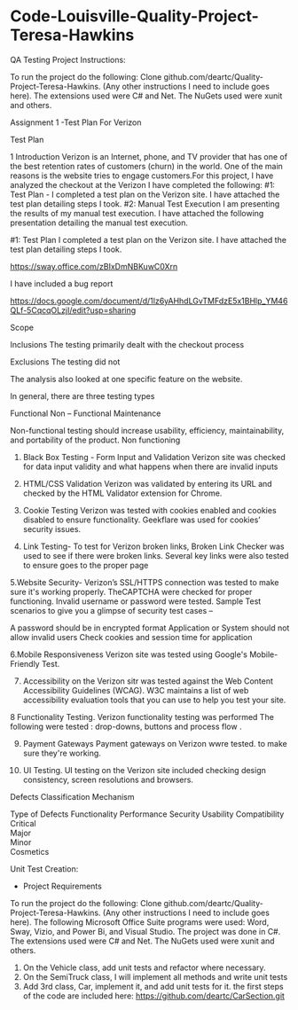 # Code-Louisville-Quality-Project-Teresa-Hawkins

 QA Testing Project Instructions:

To run the project do the following: Clone github.com/deartc/Quality-Project-Teresa-Hawkins. (Any other instructions I need to include goes here).  The extensions used were C# and Net.  The NuGets used were xunit and others.  


 
 Assignment 1  -Test Plan  For Verizon 
  
 
Test Plan
 
1	Introduction
Verizon is an Internet, phone, and TV provider that has one of the best retention rates of customers (churn) in the world. One of the main reasons is the website tries to engage customers.For this project, I have analyzed the checkout at the Verizon   I have completed the following: #1: Test Plan - I completed a test plan on the Verizon site. I have attached the test plan detailing steps I took. #2: Manual Test Execution I am presenting the results of my manual test execution. I have attached the following presentation detailing the manual test execution.
 

#1: Test Plan
I completed a test plan on the Verizon site.  I have attached the test plan detailing steps I took.

https://sway.office.com/zBIxDmNBKuwC0Xrn
	

	
I have included a bug report


https://docs.google.com/document/d/1lz6yAHhdLGvTMFdzE5x1BHlp_YM46QLf-5CqcqOLzjI/edit?usp=sharing


 Scope 
 
Inclusions  The testing primarily dealt with the checkout process
 
Exclusions   The testing did not 

The analysis also looked at one specific feature on the website.  
 
 
In general, there are three testing types

Functional
Non – Functional
Maintenance

Non-functional testing should increase usability, efficiency, maintainability, and portability of the product.  Non functioning 
1.	 Black Box Testing - Form Input and Validation 
  Verizon site  was checked for data input validity and what happens when there are invalid inputs 

2.	HTML/CSS Validation 
Verizon was validated by entering its URL and checked by the HTML Validator extension for Chrome. 

3. Cookie Testing   Verizon was tested with cookies enabled and cookies disabled to ensure functionality.   Geekflare was used for cookies’  security issues.

 4.  Link Testing- To test for Verizon broken links, Broken Link Checker was used to see if there were broken links. Several key links were also tested to ensure goes to the proper page 

5.Website Security- Verizon’s SSL/HTTPS connection was tested to make sure it's working properly.  TheCAPTCHA were checked  for proper functioning.   Invalid username or password were tested.  Sample Test scenarios to give you a glimpse of security test cases –

A password should be in encrypted format
Application or System should not allow invalid users
Check cookies and session time for application

6.Mobile Responsiveness Verizon site was tested using Google's Mobile-Friendly Test. 

7.  Accessibility on the  Verizon  sitr was tested against the Web Content Accessibility Guidelines (WCAG).   W3C maintains a list of web accessibility evaluation tools that you can use to help you test your site.
  
8  Functionality Testing.  Verizon functionality testing was performed The following were tested : drop-downs, buttons  and process flow .

9.  Payment Gateways    Payment gateways on Verizon wwre tested. to make sure they're working.

10. UI Testing. UI testing on the Verizon site included checking  design consistency, screen resolutions and browsers.
 
   Defects Classification Mechanism
 
Type of Defects 	Functionality 	Performance 	Security 	Usability	Compatibility 
Critical	 	 	 	 	 
Major	 	 	 	 	 
Minor	 	 	 	 	 
Cosmetics	 	 	 	 	 
 


 Unit Test Creation:
- Project Requirements

To run the project do the following: Clone github.com/deartc/Quality-Project-Teresa-Hawkins. (Any other instructions I need to include goes here). The following Microsoft Office Suite programs were used:  Word,  Sway, Vizio, and Power Bi, and Visual Studio.  The project was done in C#.   The extensions used were C# and Net.  The NuGets used were xunit and others.    
1. On the Vehicle class, add unit tests  and refactor where necessary.
2. On the SemiTruck class, I will implement all methods and write unit tests 
3. Add 3rd class, Car, implement it, and add unit tests for it. the first steps of the code are included here: https://github.com/deartc/CarSection.git


